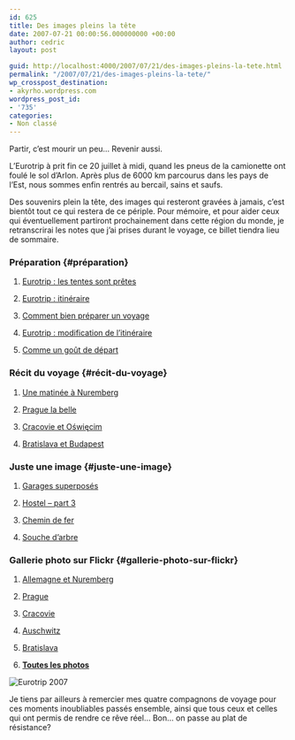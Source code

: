 ```yaml
---
id: 625
title: Des images pleins la tête
date: 2007-07-21 00:00:56.000000000 +00:00
author: cedric
layout: post

guid: http://localhost:4000/2007/07/21/des-images-pleins-la-tete.html
permalink: "/2007/07/21/des-images-pleins-la-tete/"
wp_crosspost_destination:
- akyrho.wordpress.com
wordpress_post_id:
- '735'
categories:
- Non classé
---
```

Partir, c’est mourir un peu… Revenir aussi.

L’Eurotrip à prit fin ce 20 juillet à midi, quand les pneus de la camionette ont foulé le sol d’Arlon. Après plus de 6000 km parcourus dans les pays de l’Est, nous sommes enfin rentrés au bercail, sains et saufs.

Des souvenirs plein la tête, des images qui resteront gravées à jamais, c’est bientôt tout ce qui restera de ce périple. Pour mémoire, et pour aider ceux qui éventuellement partiront prochainement dans cette région du monde, je retranscrirai les notes que j’ai prises durant le voyage, ce billet tiendra lieu de sommaire.

### Préparation {#préparation}

  1. [Eurotrip : les tentes sont prêtes](/blog/2007/06/11/eurotrip-les-tentes-sont-pretes/)

  2. [Eurotrip : itinéraire](/blog/2007/06/11/eurotrip-itineraire/)

  3. [Comment bien préparer un voyage](/blog/2007/06/13/comment-bien-preparer-un-voyage/)

  4. [Eurotrip : modification de l’itinéraire](/blog/2007/06/15/eurotrip-modification-de-litineraire/)

  5. [Comme un goût de départ](/blog/2007/06/24/comme-un-gout-de-depart/)

### Récit du voyage {#récit-du-voyage}

  1. [Une matinée à Nuremberg](/blog/2007/07/21/une-matinee-a-nuremberg/)

  2. [Prague la belle](/blog/2007/07/25/prague-la-belle/)

  3. [Cracovie et Oświęcim](/blog/2007/08/06/cracovie-et-oswiecim/)

  4. [Bratislava et Budapest](/blog/2007/12/03/bratislava-et-budapest/)

### Juste une image {#juste-une-image}

  1. [Garages superposés](/blog/2007/07/24/garages-superposes/)

  2. [Hostel &#8211; part 3](/blog/2007/07/25/hostel-part-3/)

  3. [Chemin de fer](/blog/2007/07/26/chemin-de-fer/)

  4. [Souche d’arbre](/blog/2007/08/03/souche-darbre/)

### Gallerie photo sur Flickr {#gallerie-photo-sur-flickr}

  1. [Allemagne et Nuremberg  
](http://www.flickr.com/photos/parenthese/tags/allemagne/) 

  2. [Prague](http://www.flickr.com/photos/parenthese/tags/prague/)

  3. [Cracovie](http://www.flickr.com/photos/parenthese/tags/cracovie/)

  4. [Auschwitz](http://www.flickr.com/photos/parenthese/tags/auschwitz/)

  5. [Bratislava](http://www.flickr.com/photos/parenthese/tags/bratislava/)

  6. **[Toutes les photos](http://www.flickr.com/photos/parenthese/sets/72157601378351511)**

![Eurotrip 2007](/images/2007/07/450x-cimg0122.JPG) 

Je tiens par ailleurs à remercier mes quatre compagnons de voyage pour ces moments inoubliables passés ensemble, ainsi que tous ceux et celles qui ont permis de rendre ce rêve réel… Bon… on passe au plat de résistance?